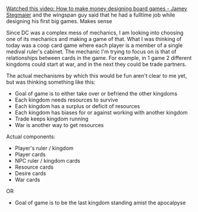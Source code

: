 [Watched this video: How to make money designing board games - Jamey Stegmaier](https://www.youtube.com/watch?v=rixlISRCi4w) and the wingspan guy said that he had a fulltime job while designing his first big games. Makes sense

Since DC was a complex mess of mechanics, I am looking into choosing one of its mechanics and making a game of that. What I was thinking of today was a coop card game where each player is a member of a single medival ruler's cabinet. The mechanic I'm trying to focus on is that of relationships between cards in the game. For example, in 1 game 2 different kingdoms could start at war, and in the next they could be trade partners.

The actual mechanisms by which this would be fun aren't clear to me yet, but was thinking something like this:

- Goal of game is to either take over or befriend the other kingdoms
- Each kingdom needs resources to survive
- Each kingdom has a surplus or deficit of resources
- Each kingdom has biases for or against working with another kingdom
- Trade keeps kingdom running
- War is another way to get resources

Actual components:
- Player's ruler / kingdom
- Player cards
- NPC ruler / kingdom cards
- Resource cards
- Desire cards
- War cards


OR 

- Goal of game is to be the last kingdom standing amist the apocalpyse 
